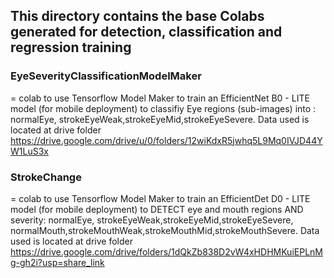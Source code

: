## This directory contains the base Colabs generated for detection, classification and regression training
### EyeSeverityClassificationModelMaker
= colab to use Tensorflow Model Maker to train an EfficientNet B0 - LITE model (for mobile deployment) to classifiy Eye regions (sub-images) into : normalEye, strokeEyeWeak,strokeEyeMid,strokeEyeSevere. Data used is located at drive folder https://drive.google.com/drive/u/0/folders/12wiKdxR5jwhq5L9Mq0IVJD44YW1LuS3x

### StrokeChange
= colab to use Tensorflow Model Maker to train an EfficientDet D0 - LITE model (for mobile deployment) to DETECT eye and mouth regions AND severity: normalEye, strokeEyeWeak,strokeEyeMid,strokeEyeSevere, normalMouth,strokeMouthWeak,strokeMouthMid,strokeMouthSevere. Data used is located at drive folder https://drive.google.com/drive/folders/1dQkZb838D2vW4xHDHMKuiEPLnMg-gh2i?usp=share_link
